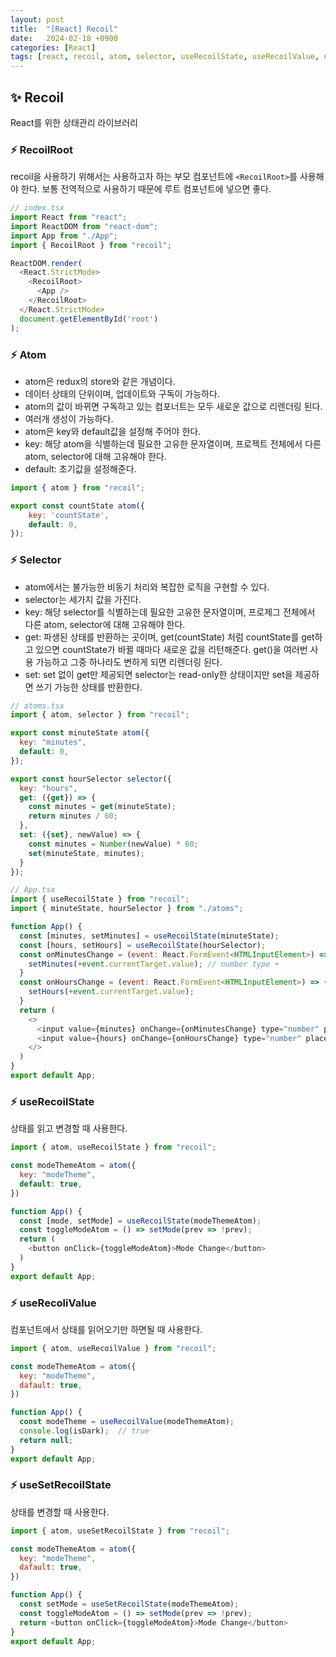 ```yaml
---
layout: post
title:  "[React] Recoil"
date:   2024-02-18 +0900
categories: [React]
tags: [react, recoil, atom, selector, useRecoilState, useRecoilValue, useSetRecoilState]
---
```



## ✨ Recoil

React를 위한 상태관리 라이브러리

### ⚡ RecoilRoot

recoil을 사용하기 위해서는 사용하고자 하는 부모 컴포넌트에 `<RecoilRoot>`를 사용해야 한다. 보통 전역적으로 사용하기 때문에 루트 컴포넌트에 넣으면 좋다.

``` javascript
// index.tsx
import React from "react";
import ReactDOM from "react-dom";
import App from "./App";
import { RecoilRoot } from "recoil";

ReactDOM.render(
  <React.StrictMode>
    <RecoilRoot>
      <App />
    </RecoilRoot>
  </React.StrictMode>
  document.getElementById('root')
);
```

### ⚡ Atom

- atom은 redux의 store와 같은 개념이다.
- 데이터 상태의 단위이며, 업데이트와 구독이 가능하다.
- atom의 값이 바뀌면 구독하고 있는 컴포너트는 모두 새로운 값으로 리렌더링 된다.
- 여러개 생성이 가능하다.
- atom은 key와 default값을 설정해 주어야 한다.
- key: 해당 atom을 식별하는데 필요한 고유한 문자열이며, 프로젝트 전체에서 다른 atom, selector에 대해 고유해야 한다.
- default: 초기값을 설정해준다.

```javascript
import { atom } from "recoil";

export const countState atom({
    key: 'countState',
    default: 0,
});
```

### ⚡ Selector

- atom에서는 불가능한 비동기 처리와 복잡한 로직을 구현할 수 있다.
- selector는 세가지 값을 가진다.
- key: 해당 selector를 식별하는데 필요한 고유한 문자열이며, 프로제그 전체에서 다른 atom, selector에 대해 고유해야 한다.
- get: 파생된 상태를 반환하는 곳이며, get(countState) 처럼 countState를 get하고 있으면 countState가 바뀔 때마다 새로운 값을 리턴해준다. get()을 여러번 사용 가능하고 그중 하나라도 변하게 되면 리렌더링 된다. 
- set: set 없이 get만 제공되면 selector는 read-only한 상태이지만 set을 제공하면 쓰기 가능한 상태를 반환한다.

```javascript
// atoms.tsx
import { atom, selector } from "recoil";

export const minuteState atom({
  key: "minutes",
  default: 0,
});

export const hourSelector selector({
  key: "hours",
  get: ({get}) => {
    const minutes = get(minuteState);
    return minutes / 60;
  },
  set: ({set}, newValue) => {
    const minutes = Number(newValue) * 60;
    set(minuteState, minutes);
  }
});
```

```javascript
// App.tsx
import { useRecoilState } from "recoil";
import { minuteState, hourSelector } from "./atoms";

function App() {
  const [minutes, setMinutes] = useRecoilState(minuteState);
  const [hours, setHours] = useRecoilState(hourSelector);
  const onMinutesChange = (event: React.FormEvent<HTMLInputElement>) => {
    setMinutes(+event.currentTarget.value); // number type +
  }
  const onHoursChange = (event: React.FormEvent<HTMLInputElement>) => {
    setHours(+event.currentTarget.value);
  }
  return (
    <>
      <input value={minutes} onChange={onMinutesChange} type="number" placeholder="Minutes" />
      <input value={hours} onChange={onHoursChange} type="number" placeholder="Hours" />
    </>
  )
}
export default App;
```

### ⚡ useRecoilState

상태를 읽고 변경할 때 사용한다.

```javascript
import { atom, useRecoilState } from "recoil";

const modeThemeAtom = atom({
  key: "modeTheme",
  default: true,
})

function App() {
  const [mode, setMode] = useRecoilState(modeThemeAtom);
  const toggleModeAtom = () => setMode(prev => !prev);
  return (
    <button onClick={toggleModeAtom}>Mode Change</button>
  )
}
export default App;
```

### ⚡ useRecoliValue

컴포넌트에서 상태를 읽어오기만 하면될 때 사용한다.

```javascript
import { atom, useRecoilValue } from "recoil";

const modeThemeAtom = atom({
  key: "modeTheme",
  dafault: true,
})

function App() {
  const modeTheme = useRecoilValue(modeThemeAtom);
  console.log(isDark);  // true
  return null;
}
export default App;
```

### ⚡ useSetRecoilState

상태를 변경할 때 사용한다.

```javascript
import { atom, useSetRecoilState } from "recoil";

const modeThemeAtom = atom({
  key: "modeTheme",
  dafault: true,
})

function App() {
  const setMode = useSetRecoilState(modeThemeAtom);
  const toggleModeAtom = () => setMode(prev => !prev);
  return <button onClick={toggleModeAtom}>Mode Change</button>
}
export default App;
```
